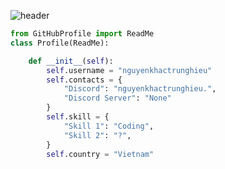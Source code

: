 <!---
![header](https://capsule-render.vercel.app/api?type=wave&color=gradient&height=280&section=header&text=Hello%20there%20👋&fontSize=90)
--->
![header](https://capsule-render.vercel.app/api?type=waving&color=gradient&height=280&section=header&text=Hello%20there%20%F0%9F%91%8B&fontSize=90)
```py
from GitHubProfile import ReadMe
class Profile(ReadMe):

    def __init__(self):
        self.username = "nguyenkhactrunghieu"
        self.contacts = {
            "Discord": "nguyenkhactrunghieu.",
            "Discord Server": "None"
        }
        self.skill = {
            "Skill 1": "Coding",
            "Skill 2": "?",
        }
        self.country = "Vietnam"
```

